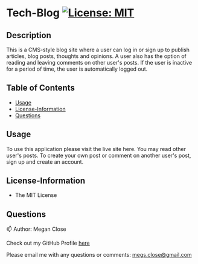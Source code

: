 # Tech-Blog [![License: MIT](https://img.shields.io/badge/License-MIT-yellow.svg)](https://opensource.org/licenses/MIT)

## Description
This is a CMS-style blog site where a user can log in or sign up to publish articles, blog posts, thoughts and opinions. A user also has the option of reading and leaving comments on other user's posts. If the user is inactive for a period of time, the user is automatically logged out. 

## Table of Contents
* [Usage](#Usage)
* [License-Information](#License-Information)
* [Questions](#Questions)

## Usage
To use this application please visit the live site here. You may read other user's posts. To create your own post or comment on another user's post, sign up and create an account. 

## License-Information 
  * The MIT License
  
## Questions 
:mailbox:
Author: Megan Close

Check out my GitHub Profile [here](https://github.com/MeganClo)

Please email me with any questions or comments: <megs.close@gmail.com>